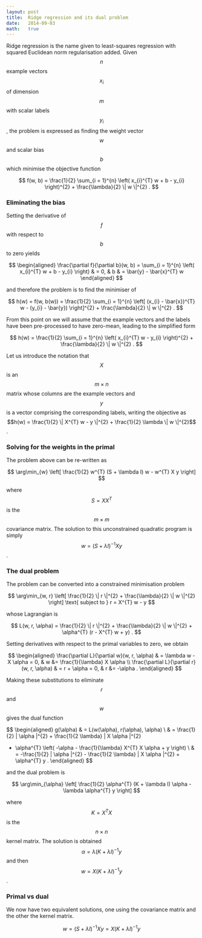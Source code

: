 ```yaml
---
layout: post
title:  Ridge regression and its dual problem
date:   2014-09-03
math:   true
---
```


Ridge regression is the name given to least-squares regression with squared Euclidean norm regularisation added.
Given $$n$$ example vectors $$x_{i}$$ of dimension $$m$$ with scalar labels $$y_{i}$$, the problem is expressed as finding the weight vector $$w$$ and scalar bias $$b$$ which minimise the objective function

$$
f(w, b) = \frac{1}{2} \sum_{i = 1}^{n} \left( x_{i}^{T} w + b - y_{i} \right)^{2} + \frac{\lambda}{2} \| w \|^{2} .
$$

### Eliminating the bias

Setting the derivative of $$f$$ with respect to $$b$$ to zero yields

$$
\begin{aligned}
\frac{\partial f}{\partial b}(w, b)
  = \sum_{i = 1}^{n} \left( x_{i}^{T} w + b - y_{i} \right) & = 0, &
b & = \bar{y} - \bar{x}^{T} w
\end{aligned}
$$

and therefore the problem is to find the minimiser of

$$
h(w) = f(w, b(w))
  = \frac{1}{2} \sum_{i = 1}^{n} \left[ (x_{i} - \bar{x})^{T} w - (y_{i} - \bar{y}) \right]^{2}
    + \frac{\lambda}{2} \| w \|^{2} .
$$

From this point on we will assume that the example vectors and the labels have been pre-processed to have zero-mean, leading to the simplified form

$$
h(w) = \frac{1}{2} \sum_{i = 1}^{n} \left( x_{i}^{T} w - y_{i} \right)^{2} + \frac{\lambda}{2} \| w \|^{2} .
$$

Let us introduce the notation that $$X$$ is an $$m \times n$$ matrix whose columns are the example vectors and $$y$$ is a vector comprising the corresponding labels, writing the objective as $$h(w) = \frac{1}{2} \| X^{T} w - y \|^{2} + \frac{1}{2} \lambda \| w \|^{2}$$.

### Solving for the weights in the primal

The problem above can be re-written as

$$
\arg\min_{w} \left[ \frac{1}{2} w^{T} (S + \lambda I) w - w^{T} X y \right]
$$

where $$S = X X^{T}$$ is the $$m \times m$$ covariance matrix.
The solution to this unconstrained quadratic program is simply $$w = (S + \lambda I)^{-1} X y$$.

### The dual problem

The problem can be converted into a constrained minimisation problem

$$
\arg\min_{w, r} \left[ \frac{1}{2} \| r \|^{2} + \frac{\lambda}{2} \| w \|^{2} \right]
\text{ subject to } r = X^{T} w - y
$$

whose Lagrangian is

$$
L(w, r, \alpha) = \frac{1}{2} \| r \|^{2} + \frac{\lambda}{2} \| w \|^{2} + \alpha^{T} (r - X^{T} w + y) .
$$

Setting derivatives with respect to the primal variables to zero, we obtain

$$
\begin{aligned}
\frac{\partial L}{\partial w}(w, r, \alpha) & = \lambda w - X \alpha = 0, &
w &= \frac{1}{\lambda} X \alpha \\
\frac{\partial L}{\partial r}(w, r, \alpha) & = r + \alpha = 0, &
r &= -\alpha .
\end{aligned}
$$

Making these substitutions to eliminate $$r$$ and $$w$$ gives the dual function

$$
\begin{aligned}
g(\alpha) & = L(w(\alpha), r(\alpha), \alpha) \\
& = \frac{1}{2} \| \alpha \|^{2} + \frac{1}{2 \lambda} \| X \alpha \|^{2}
  + \alpha^{T} \left( -\alpha - \frac{1}{\lambda} X^{T} X \alpha + y \right) \\
& = -\frac{1}{2} \| \alpha \|^{2} - \frac{1}{2 \lambda} \| X \alpha \|^{2} + \alpha^{T} y .
\end{aligned}
$$

and the dual problem is

$$
\arg\min_{\alpha} \left[ \frac{1}{2} \alpha^{T} (K + \lambda I) \alpha - \lambda \alpha^{T} y \right]
$$

where $$K = X^{T} X$$ is the $$n \times n$$ kernel matrix.
The solution is obtained $$\alpha = \lambda (K + \lambda I)^{-1} y$$ and then $$w = X (K + \lambda I)^{-1} y$$.

### Primal vs dual

We now have two equivalent solutions, one using the covariance matrix and the other the kernel matrix.

$$
w = (S + \lambda I)^{-1} X y = X (K + \lambda I)^{-1} y
$$
